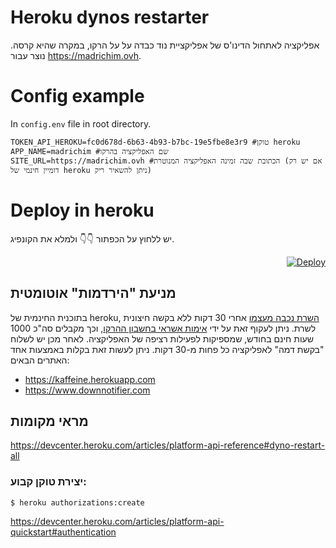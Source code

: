 # Heroku dynos restarter

אפליקציה לאתחול הדינו'ס של אפליקציית נוד כבדה על על הרקו, במקרה שהיא קרסה. נוצר עבור https://madrichim.ovh.

# Config example

In `config.env` file in root directory.
```
TOKEN_API_HEROKU=fc0d678d-6b63-4b93-b7bc-19e5fbe8e3r9 #טוקן heroku
APP_NAME=madrichim #שם האפליקציה בהרקו
SITE_URL=https://madrichim.ovh #הכתובת שבה זמינה האפליקציה המנוטרת (אם יש רק דומיין חינמי של heroku ניתן להשאיר ריק)
```

# Deploy in heroku
יש ללחוץ על הכפתור 👇👇 ולמלא את הקונפיג.
<div  align='right'>

[![Deploy](https://www.herokucdn.com/deploy/button.svg)](https://heroku.com/deploy)

</div>

## מניעת "הירדמות" אוטומטית
בתוכנית החינמית של heroku, [השרת נכבה מעצמו](https://devcenter.heroku.com/articles/free-dyno-hours#dyno-sleeping) אחרי 30 דקות ללא בקשה חיצונית לשרת.
ניתן לעקוף זאת על ידי [אימות אשראי בחשבון ההרקו](https://devcenter.heroku.com/articles/account-verification), וכך מקבלים סה"כ 1000 שעות חינם בחודש, שמספיקות לפעילות רציפה של האפליקציה.
לאחר מכן יש לשלוח "בקשת דמה" לאפליקציה כל פחות מ-30 דקות.
 ניתן לעשות זאת בקלות באמצעות אחד האתרים הבאים:
* https://kaffeine.herokuapp.com
* https://www.downnotifier.com

## מראי מקומות
https://devcenter.heroku.com/articles/platform-api-reference#dyno-restart-all

### יצירת טוקן קבוע:
```
$ heroku authorizations:create
```
https://devcenter.heroku.com/articles/platform-api-quickstart#authentication